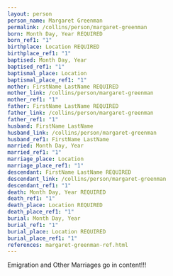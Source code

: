 ```yaml
---
layout: person
person_name: Margaret Greenman
permalink: /collins/person/margaret-greenman
born: Month Day, Year REQUIRED
born_ref1: "1"
birthplace: Location REQUIRED
birthplace_ref1: "1"
baptised: Month Day, Year
baptised_ref1: "1"
baptismal_place: Location
baptismal_place_ref1: "1"
mother: FirstName LastName REQUIRED
mother_link: /collins/person/margaret-greenman
mother_ref1: "1"
father: FirstName LastName REQUIRED
father_link: /collins/person/margaret-greenman
father_ref1: "1"
husband: FirstName LastName
husband_link: /collins/person/margaret-greenman
husband_ref1: FirstName LastName
married: Month Day, Year
married_ref1: "1"
marriage_place: Location
marriage_place_ref1: "1"
descendant: FirstName LastName REQUIRED
descendant_link: /collins/person/margaret-greenman
descendant_ref1: "1"
death: Month Day, Year REQUIRED
death_ref1: "1"
death_place: Location REQUIRED
death_place_ref1: "1"
burial: Month Day, Year
burial_ref1: "1"
burial_place: Location REQUIRED
burial_place_ref1: "1"
references: margaret-greenman-ref.html
---
```


Emigration and Other Marriages go in content!!!
